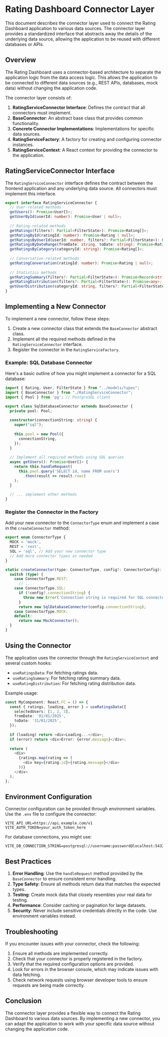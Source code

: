 # Rating Dashboard Connector Layer

This document describes the connector layer used to connect the Rating Dashboard application to various data sources. The connector layer provides a standardized interface that abstracts away the details of the underlying data source, allowing the application to be reused with different databases or APIs.

## Overview

The Rating Dashboard uses a connector-based architecture to separate the application logic from the data access logic. This allows the application to be connected to different data sources (e.g., REST APIs, databases, mock data) without changing the application code.

The connector layer consists of:

1. **RatingServiceConnector Interface**: Defines the contract that all connectors must implement.
2. **BaseConnector**: An abstract base class that provides common functionality.
3. **Concrete Connector Implementations**: Implementations for specific data sources.
4. **RatingServiceFactory**: A factory for creating and configuring connector instances.
5. **RatingServiceContext**: A React context for providing the connector to the application.

## RatingServiceConnector Interface

The `RatingServiceConnector` interface defines the contract between the frontend application and any underlying data source. All connectors must implement this interface.

```typescript
export interface RatingServiceConnector {
  // User-related methods
  getUsers(): Promise<User[]>;
  getUserById(userId: number): Promise<User | null>;
  
  // Rating-related methods
  getRatings(filters?: Partial<FilterState>): Promise<Rating[]>;
  getRatingById(ratingId: number): Promise<Rating | null>;
  getRatingsByUserId(userId: number, filters?: Partial<FilterState>): Promise<Rating[]>;
  getRatingsByDateRange(fromDate: string, toDate: string): Promise<Rating[]>;
  getRatingsByCategory(categoryId: string): Promise<Rating[]>;
  
  // Conversation-related methods
  getRatingConversation(ratingId: number): Promise<Rating | null>;
  
  // Statistics methods
  getRatingSummary(filters?: Partial<FilterState>): Promise<Record<string, number>>;
  getRatingDistribution(filters?: Partial<FilterState>): Promise<any>;
  getUserDistribution(categoryId: string, filters?: Partial<FilterState>): Promise<Record<string, number>>;
}
```

## Implementing a New Connector

To implement a new connector, follow these steps:

1. Create a new connector class that extends the `BaseConnector` abstract class.
2. Implement all the required methods defined in the `RatingServiceConnector` interface.
3. Register the connector in the `RatingServiceFactory`.

### Example: SQL Database Connector

Here's a basic outline of how you might implement a connector for a SQL database:

```typescript
import { Rating, User, FilterState } from "../models/types";
import { BaseConnector } from "./RatingServiceConnector";
import { Pool } from 'pg'; // PostgreSQL client

export class SqlDatabaseConnector extends BaseConnector {
  private pool: Pool;
  
  constructor(connectionString: string) {
    super("sql");
    
    this.pool = new Pool({
      connectionString,
    });
  }
  
  // Implement all required methods using SQL queries
  async getUsers(): Promise<User[]> {
    return this.handleRequest(
      this.pool.query('SELECT id, name FROM users')
        .then(result => result.rows)
    );
  }
  
  // ... implement other methods
}
```

### Register the Connector in the Factory

Add your new connector to the `ConnectorType` enum and implement a case in the `createConnector` method:

```typescript
export enum ConnectorType {
  MOCK = 'mock',
  REST = 'rest',
  SQL = 'sql', // Add your new connector type
  // Add more connector types as needed
}

static createConnector(type: ConnectorType, config?: ConnectorConfig): RatingServiceConnector {
  switch (type) {
    case ConnectorType.REST:
      // ...
    case ConnectorType.SQL:
      if (!config?.connectionString) {
        throw new Error('Connection string is required for SQL connector');
      }
      return new SqlDatabaseConnector(config.connectionString);
    case ConnectorType.MOCK:
    default:
      return new MockConnector();
  }
}
```

## Using the Connector

The application uses the connector through the `RatingServiceContext` and several custom hooks:

- `useRatingsData`: For fetching ratings data.
- `useRatingSummary`: For fetching rating summary data.
- `useRatingDistribution`: For fetching rating distribution data.

Example usage:

```typescript
const MyComponent: React.FC = () => {
  const { ratings, loading, error } = useRatingsData({
    selectedUsers: [1, 2, 3],
    fromDate: '01/01/2025',
    toDate: '31/01/2025',
  });
  
  if (loading) return <div>Loading...</div>;
  if (error) return <div>Error: {error.message}</div>;
  
  return (
    <div>
      {ratings.map(rating => (
        <div key={rating.id}>{rating.message}</div>
      ))}
    </div>
  );
};
```

## Environment Configuration

Connector configuration can be provided through environment variables. Use the `.env` file to configure the connector:

```
VITE_API_URL=https://api.example.com/v1
VITE_AUTH_TOKEN=your_auth_token_here
```

For database connections, you might use:

```
VITE_DB_CONNECTION_STRING=postgresql://username:password@localhost:5432/dbname
```

## Best Practices

1. **Error Handling**: Use the `handleRequest` method provided by the `BaseConnector` to ensure consistent error handling.
2. **Type Safety**: Ensure all methods return data that matches the expected types.
3. **Testing**: Create mock data that closely resembles your real data for testing.
4. **Performance**: Consider caching or pagination for large datasets.
5. **Security**: Never include sensitive credentials directly in the code. Use environment variables instead.

## Troubleshooting

If you encounter issues with your connector, check the following:

1. Ensure all methods are implemented correctly.
2. Check that your connector is properly registered in the factory.
3. Verify that the required configuration options are provided.
4. Look for errors in the browser console, which may indicate issues with data fetching.
5. Check network requests using browser developer tools to ensure requests are being made correctly.

## Conclusion

The connector layer provides a flexible way to connect the Rating Dashboard to various data sources. By implementing a new connector, you can adapt the application to work with your specific data source without changing the application code.